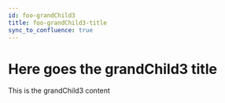 ```yaml
---
id: foo-grandChild3
title: foo-grandChild3-title
sync_to_confluence: true
---
```


# Here goes the grandChild3 title

This is the grandChild3 content
